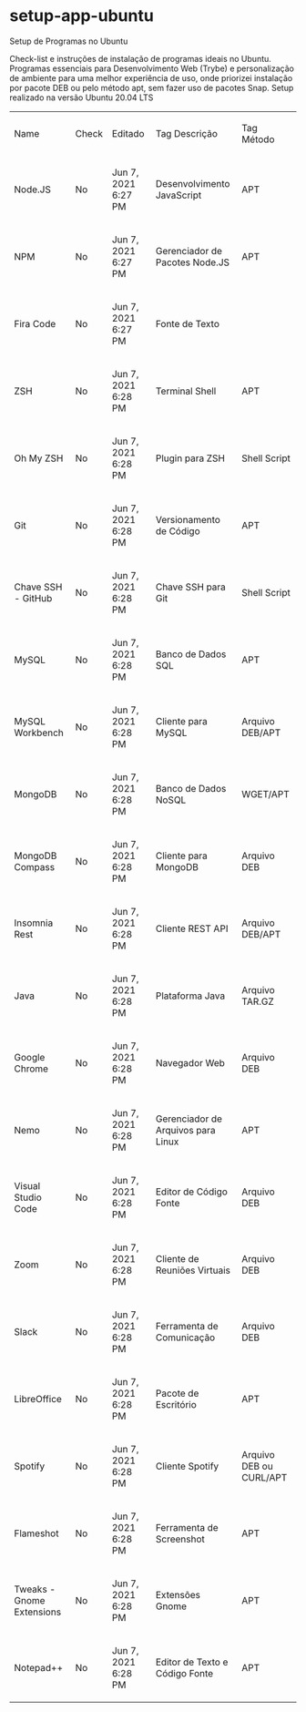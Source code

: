 # setup-app-ubuntu
Setup de Programas no Ubuntu

Check-list e instruções de instalação de programas ideais no Ubuntu.
Programas essenciais para Desenvolvimento Web (Trybe) e personalização de ambiente para uma melhor experiência de uso, onde priorizei instalação por pacote DEB ou pelo método apt, sem fazer uso de pacotes Snap. Setup realizado na versão Ubuntu 20.04 LTS

<table border="0" cellspacing="0" cellpadding="0" class="ta1">
        <tr class="ro1">
            <td style="text-align:left;width:4.856cm; " class="Default">
                <p>Name</p>
            </td>
            <td style="text-align:left;width:1.316cm; " class="Default">
                <p>Check</p>
            </td>
            <td style="text-align:left;width:3.602cm; " class="Default">
                <p>Editado</p>
            </td>
            <td style="text-align:left;width:5.918cm; " class="Default">
                <p>Tag Descrição</p>
            </td>
            <td style="text-align:left;width:4.692cm; " class="Default">
                <p>Tag Método</p>
            </td>
        </tr>
        <tr class="ro1">
            <td style="text-align:left;width:4.856cm; " class="Default">
                <p>Node.JS</p>
            </td>
            <td style="text-align:left;width:1.316cm; " class="Default">
                <p>No</p>
            </td>
            <td style="text-align:left;width:3.602cm; " class="Default">
                <p>Jun 7, 2021 6:27 PM</p>
            </td>
            <td style="text-align:left;width:5.918cm; " class="Default">
                <p>Desenvolvimento JavaScript</p>
            </td>
            <td style="text-align:left;width:4.692cm; " class="Default">
                <p>APT</p>
            </td>
        </tr>
        <tr class="ro1">
            <td style="text-align:left;width:4.856cm; " class="Default">
                <p>NPM</p>
            </td>
            <td style="text-align:left;width:1.316cm; " class="Default">
                <p>No</p>
            </td>
            <td style="text-align:left;width:3.602cm; " class="Default">
                <p>Jun 7, 2021 6:27 PM</p>
            </td>
            <td style="text-align:left;width:5.918cm; " class="Default">
                <p>Gerenciador de Pacotes Node.JS</p>
            </td>
            <td style="text-align:left;width:4.692cm; " class="Default">
                <p>APT</p>
            </td>
        </tr>
        <tr class="ro1">
            <td style="text-align:left;width:4.856cm; " class="Default">
                <p>Fira Code</p>
            </td>
            <td style="text-align:left;width:1.316cm; " class="Default">
                <p>No</p>
            </td>
            <td style="text-align:left;width:3.602cm; " class="Default">
                <p>Jun 7, 2021 6:27 PM</p>
            </td>
            <td style="text-align:left;width:5.918cm; " class="Default">
                <p>Fonte de Texto</p>
            </td>
            <td style="text-align:left;width:4.692cm; " class="Default"> </td>
        </tr>
        <tr class="ro1">
            <td style="text-align:left;width:4.856cm; " class="Default">
                <p>ZSH</p>
            </td>
            <td style="text-align:left;width:1.316cm; " class="Default">
                <p>No</p>
            </td>
            <td style="text-align:left;width:3.602cm; " class="Default">
                <p>Jun 7, 2021 6:28 PM</p>
            </td>
            <td style="text-align:left;width:5.918cm; " class="Default">
                <p>Terminal Shell</p>
            </td>
            <td style="text-align:left;width:4.692cm; " class="Default">
                <p>APT</p>
            </td>
        </tr>
        <tr class="ro1">
            <td style="text-align:left;width:4.856cm; " class="Default">
                <p>Oh My ZSH</p>
            </td>
            <td style="text-align:left;width:1.316cm; " class="Default">
                <p>No</p>
            </td>
            <td style="text-align:left;width:3.602cm; " class="Default">
                <p>Jun 7, 2021 6:28 PM</p>
            </td>
            <td style="text-align:left;width:5.918cm; " class="Default">
                <p>Plugin para ZSH</p>
            </td>
            <td style="text-align:left;width:4.692cm; " class="Default">
                <p>Shell Script</p>
            </td>
        </tr>
        <tr class="ro1">
            <td style="text-align:left;width:4.856cm; " class="Default">
                <p>Git</p>
            </td>
            <td style="text-align:left;width:1.316cm; " class="Default">
                <p>No</p>
            </td>
            <td style="text-align:left;width:3.602cm; " class="Default">
                <p>Jun 7, 2021 6:28 PM</p>
            </td>
            <td style="text-align:left;width:5.918cm; " class="Default">
                <p>Versionamento de Código</p>
            </td>
            <td style="text-align:left;width:4.692cm; " class="Default">
                <p>APT</p>
            </td>
        </tr>
        <tr class="ro1">
            <td style="text-align:left;width:4.856cm; " class="Default">
                <p>Chave SSH - GitHub</p>
            </td>
            <td style="text-align:left;width:1.316cm; " class="Default">
                <p>No</p>
            </td>
            <td style="text-align:left;width:3.602cm; " class="Default">
                <p>Jun 7, 2021 6:28 PM</p>
            </td>
            <td style="text-align:left;width:5.918cm; " class="Default">
                <p>Chave SSH para Git</p>
            </td>
            <td style="text-align:left;width:4.692cm; " class="Default">
                <p>Shell Script</p>
            </td>
        </tr>
        <tr class="ro1">
            <td style="text-align:left;width:4.856cm; " class="Default">
                <p>MySQL</p>
            </td>
            <td style="text-align:left;width:1.316cm; " class="Default">
                <p>No</p>
            </td>
            <td style="text-align:left;width:3.602cm; " class="Default">
                <p>Jun 7, 2021 6:28 PM</p>
            </td>
            <td style="text-align:left;width:5.918cm; " class="Default">
                <p>Banco de Dados SQL</p>
            </td>
            <td style="text-align:left;width:4.692cm; " class="Default">
                <p>APT</p>
            </td>
        </tr>
        <tr class="ro1">
            <td style="text-align:left;width:4.856cm; " class="Default">
                <p>MySQL Workbench</p>
            </td>
            <td style="text-align:left;width:1.316cm; " class="Default">
                <p>No</p>
            </td>
            <td style="text-align:left;width:3.602cm; " class="Default">
                <p>Jun 7, 2021 6:28 PM</p>
            </td>
            <td style="text-align:left;width:5.918cm; " class="Default">
                <p>Cliente para MySQL</p>
            </td>
            <td style="text-align:left;width:4.692cm; " class="Default">
                <p>Arquivo DEB/APT</p>
            </td>
        </tr>
        <tr class="ro1">
            <td style="text-align:left;width:4.856cm; " class="Default">
                <p>MongoDB</p>
            </td>
            <td style="text-align:left;width:1.316cm; " class="Default">
                <p>No</p>
            </td>
            <td style="text-align:left;width:3.602cm; " class="Default">
                <p>Jun 7, 2021 6:28 PM</p>
            </td>
            <td style="text-align:left;width:5.918cm; " class="Default">
                <p>Banco de Dados NoSQL</p>
            </td>
            <td style="text-align:left;width:4.692cm; " class="Default">
                <p>WGET/APT</p>
            </td>
        </tr>
        <tr class="ro1">
            <td style="text-align:left;width:4.856cm; " class="Default">
                <p>MongoDB Compass</p>
            </td>
            <td style="text-align:left;width:1.316cm; " class="Default">
                <p>No</p>
            </td>
            <td style="text-align:left;width:3.602cm; " class="Default">
                <p>Jun 7, 2021 6:28 PM</p>
            </td>
            <td style="text-align:left;width:5.918cm; " class="Default">
                <p>Cliente para MongoDB</p>
            </td>
            <td style="text-align:left;width:4.692cm; " class="Default">
                <p>Arquivo DEB</p>
            </td>
        </tr>
        <tr class="ro1">
            <td style="text-align:left;width:4.856cm; " class="Default">
                <p>Insomnia Rest</p>
            </td>
            <td style="text-align:left;width:1.316cm; " class="Default">
                <p>No</p>
            </td>
            <td style="text-align:left;width:3.602cm; " class="Default">
                <p>Jun 7, 2021 6:28 PM</p>
            </td>
            <td style="text-align:left;width:5.918cm; " class="Default">
                <p>Cliente REST API</p>
            </td>
            <td style="text-align:left;width:4.692cm; " class="Default">
                <p>Arquivo DEB/APT</p>
            </td>
        </tr>
        <tr class="ro1">
            <td style="text-align:left;width:4.856cm; " class="Default">
                <p>Java</p>
            </td>
            <td style="text-align:left;width:1.316cm; " class="Default">
                <p>No</p>
            </td>
            <td style="text-align:left;width:3.602cm; " class="Default">
                <p>Jun 7, 2021 6:28 PM</p>
            </td>
            <td style="text-align:left;width:5.918cm; " class="Default">
                <p>Plataforma Java</p>
            </td>
            <td style="text-align:left;width:4.692cm; " class="Default">
                <p>Arquivo TAR.GZ</p>
            </td>
        </tr>
        <tr class="ro1">
            <td style="text-align:left;width:4.856cm; " class="Default">
                <p>Google Chrome</p>
            </td>
            <td style="text-align:left;width:1.316cm; " class="Default">
                <p>No</p>
            </td>
            <td style="text-align:left;width:3.602cm; " class="Default">
                <p>Jun 7, 2021 6:28 PM</p>
            </td>
            <td style="text-align:left;width:5.918cm; " class="Default">
                <p>Navegador Web</p>
            </td>
            <td style="text-align:left;width:4.692cm; " class="Default">
                <p>Arquivo DEB</p>
            </td>
        </tr>
        <tr class="ro1">
            <td style="text-align:left;width:4.856cm; " class="Default">
                <p>Nemo</p>
            </td>
            <td style="text-align:left;width:1.316cm; " class="Default">
                <p>No</p>
            </td>
            <td style="text-align:left;width:3.602cm; " class="Default">
                <p>Jun 7, 2021 6:28 PM</p>
            </td>
            <td style="text-align:left;width:5.918cm; " class="Default">
                <p>Gerenciador de Arquivos para Linux</p>
            </td>
            <td style="text-align:left;width:4.692cm; " class="Default">
                <p>APT</p>
            </td>
        </tr>
        <tr class="ro1">
            <td style="text-align:left;width:4.856cm; " class="Default">
                <p>Visual Studio Code</p>
            </td>
            <td style="text-align:left;width:1.316cm; " class="Default">
                <p>No</p>
            </td>
            <td style="text-align:left;width:3.602cm; " class="Default">
                <p>Jun 7, 2021 6:28 PM</p>
            </td>
            <td style="text-align:left;width:5.918cm; " class="Default">
                <p>Editor de Código Fonte</p>
            </td>
            <td style="text-align:left;width:4.692cm; " class="Default">
                <p>Arquivo DEB</p>
            </td>
        </tr>
        <tr class="ro1">
            <td style="text-align:left;width:4.856cm; " class="Default">
                <p>Zoom</p>
            </td>
            <td style="text-align:left;width:1.316cm; " class="Default">
                <p>No</p>
            </td>
            <td style="text-align:left;width:3.602cm; " class="Default">
                <p>Jun 7, 2021 6:28 PM</p>
            </td>
            <td style="text-align:left;width:5.918cm; " class="Default">
                <p>Cliente de Reuniões Virtuais</p>
            </td>
            <td style="text-align:left;width:4.692cm; " class="Default">
                <p>Arquivo DEB</p>
            </td>
        </tr>
        <tr class="ro1">
            <td style="text-align:left;width:4.856cm; " class="Default">
                <p>Slack</p>
            </td>
            <td style="text-align:left;width:1.316cm; " class="Default">
                <p>No</p>
            </td>
            <td style="text-align:left;width:3.602cm; " class="Default">
                <p>Jun 7, 2021 6:28 PM</p>
            </td>
            <td style="text-align:left;width:5.918cm; " class="Default">
                <p>Ferramenta de Comunicação</p>
            </td>
            <td style="text-align:left;width:4.692cm; " class="Default">
                <p>Arquivo DEB</p>
            </td>
        </tr>
        <tr class="ro1">
            <td style="text-align:left;width:4.856cm; " class="Default">
                <p>LibreOffice</p>
            </td>
            <td style="text-align:left;width:1.316cm; " class="Default">
                <p>No</p>
            </td>
            <td style="text-align:left;width:3.602cm; " class="Default">
                <p>Jun 7, 2021 6:28 PM</p>
            </td>
            <td style="text-align:left;width:5.918cm; " class="Default">
                <p>Pacote de Escritório</p>
            </td>
            <td style="text-align:left;width:4.692cm; " class="Default">
                <p>APT</p>
            </td>
        </tr>
        <tr class="ro1">
            <td style="text-align:left;width:4.856cm; " class="Default">
                <p>Spotify</p>
            </td>
            <td style="text-align:left;width:1.316cm; " class="Default">
                <p>No</p>
            </td>
            <td style="text-align:left;width:3.602cm; " class="Default">
                <p>Jun 7, 2021 6:28 PM</p>
            </td>
            <td style="text-align:left;width:5.918cm; " class="Default">
                <p>Cliente Spotify</p>
            </td>
            <td style="text-align:left;width:4.692cm; " class="Default">
                <p>Arquivo DEB ou CURL/APT</p>
            </td>
        </tr>
        <tr class="ro1">
            <td style="text-align:left;width:4.856cm; " class="Default">
                <p>Flameshot</p>
            </td>
            <td style="text-align:left;width:1.316cm; " class="Default">
                <p>No</p>
            </td>
            <td style="text-align:left;width:3.602cm; " class="Default">
                <p>Jun 7, 2021 6:28 PM</p>
            </td>
            <td style="text-align:left;width:5.918cm; " class="Default">
                <p>Ferramenta de Screenshot</p>
            </td>
            <td style="text-align:left;width:4.692cm; " class="Default">
                <p>APT</p>
            </td>
        </tr>
        <tr class="ro1">
            <td style="text-align:left;width:4.856cm; " class="Default">
                <p>Tweaks - Gnome Extensions</p>
            </td>
            <td style="text-align:left;width:1.316cm; " class="Default">
                <p>No</p>
            </td>
            <td style="text-align:left;width:3.602cm; " class="Default">
                <p>Jun 7, 2021 6:28 PM</p>
            </td>
            <td style="text-align:left;width:5.918cm; " class="Default">
                <p>Extensões Gnome</p>
            </td>
            <td style="text-align:left;width:4.692cm; " class="Default">
                <p>APT</p>
            </td>
        </tr>
        <tr class="ro1">
            <td style="text-align:left;width:4.856cm; " class="Default">
                <p>Notepad++</p>
            </td>
            <td style="text-align:left;width:1.316cm; " class="Default">
                <p>No</p>
            </td>
            <td style="text-align:left;width:3.602cm; " class="Default">
                <p>Jun 7, 2021 6:28 PM</p>
            </td>
            <td style="text-align:left;width:5.918cm; " class="Default">
                <p>Editor de Texto e Código Fonte</p>
            </td>
            <td style="text-align:left;width:4.692cm; " class="Default">
                <p>APT</p>
            </td>
        </tr>
    </table>